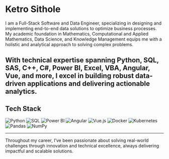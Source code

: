 # Ketro Sithole  
I am a Full-Stack Software and Data Engineer, specializing in designing and implementing end-to-end data solutions to optimize business processes. My academic foundation in Mathematics, Computational and Applied Mathematics, Data Science, and Knowledge Management equips me with a holistic and analytical approach to solving complex problems.

With technical expertise spanning Python, SQL, SAS, C++, C#, Power BI, Excel, VBA, Angular, Vue, and more, I excel in building robust data-driven applications and delivering actionable analytics.
---


## **Tech Stack**  
![Python](https://img.shields.io/badge/-Python-05122A?style=social&logo=Python&color=353535) ![SQL](https://img.shields.io/badge/-SQL-05122A?style=social&logo=MySQL&color=353535) ![Power BI](https://img.shields.io/badge/-Power%20BI-05122A?style=social&logo=PowerBI&color=353535) ![Angular](https://img.shields.io/badge/-Angular-05122A?style=social&logo=Angular&color=353535) ![Vue.js](https://img.shields.io/badge/-Vue.js-05122A?style=social&logo=Vue.js&color=353535) ![Docker](https://img.shields.io/badge/-Docker-05122A?style=social&logo=Docker&color=353535) ![Kubernetes](https://img.shields.io/badge/-Kubernetes-05122A?style=social&logo=Kubernetes&color=353535) ![Pandas](https://img.shields.io/badge/-Pandas-05122A?style=social&logo=Pandas&color=353535) ![NumPy](https://img.shields.io/badge/-NumPy-05122A?style=social&logo=NumPy&color=353535)  

---

Throughout my career, I’ve been passionate about solving real-world challenges through innovation and technical excellence, always delivering impactful and scalable solutions.
